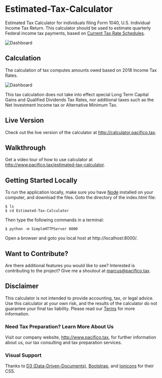 # Estimated-Tax-Calculator

Estimated Tax Calculator for individuals filing Form 1040, U.S. Individual Income Tax Return. This calculator should be used to estimate quarterly Federal income tax payments, based on [Current Tax Rate Schedules](https://www.irs.gov/pub/irs-pdf/f1040es.pdf).

![Dashboard](https://github.com/JohnnyUtah/Estimated-Tax-Calculator/blob/master/index.png)

## Calculation

The calculation of tax computes amounts owed based on 2018 Income Tax Rates.

![Dashboard](https://github.com/JohnnyUtah/Estimated-Tax-Calculator/blob/master/2018-Tax-Rate-Schedules.png)

This tax calculation does not take into effect special Long Term Capital Gains and Qualified Dividends Tax Rates, nor additional taxes such as the Net Investment Income tax or Alternative Minimum Tax.  

## Live Version

Check out the live version of the calculator at http://calculator.pacifico.tax.

## Walkthrough

Get a video tour of how to use calculator at http://www.pacifico.tax/estimated-tax-calculator.

## Getting Started Locally

To run the application locally, make sure you have [Node](https://nodejs.org/en/) installed on your computer, and download the files. Goto the directory of the index.html file:

    $ ls
    $ cd Estimated-Tax-Calculator

Then type the following commands in a terminal:

    $ python -m SimpleHTTPServer 8000

Open a browser and goto you local host at http://localhost:8000/.

## Want to Contribute?

Are there additional features you would like to see? Interested is contributing to the project? Give me a shoutout at marcus@pacifico.tax.

## Disclaimer

This calculator is not intended to provide accounting, tax, or legal advice. Use this calculator at your own risk, and the results of the calculator do not guarantee your final tax liability. Please read our [Terms](http://www.pacifico.tax/terms/) for more information.

### Need Tax Preparation? Learn More About Us

Visit our company website, http://www.pacifico.tax, for further information about us, our tax consulting and tax preparation services.

### Visual Support

Thanks to [D3 (Data-Driven-Documents)](http://d3js.org), [Bootstrap](https://getbootstrap.com/), and [Ionicons](https://ionicons.com/) for their CSS.
